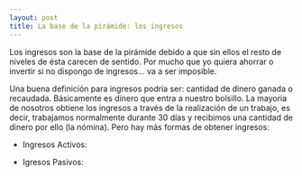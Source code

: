 ```yaml
---
layout: post
title: La base de la pirámide: los ingresos
---
```


Los ingresos son la base de la pirámide debido a que sin ellos el resto de niveles de ésta carecen de sentido. Por mucho que yo quiera ahorrar o invertir si no dispongo de ingresos... va a ser imposible.

Una buena definición para ingresos podría ser: cantidad de dinero ganada o recaudada. Básicamente es dinero que entra a nuestro bolsillo. La mayoría de nosotros obtiene los ingresos a través de la realización de un trabajo, es decir, trabajamos normalmente durante 30 días y recibimos una cantidad de dinero por ello (la nómina). Pero hay más formas de obtener ingresos:

* Ingresos Activos:

* Igresos Pasivos:
